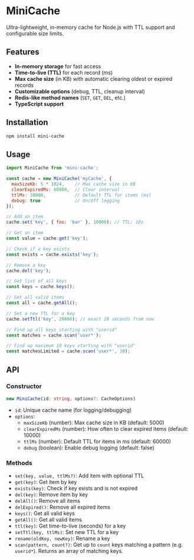 # MiniCache

Ultra-lightweight, in-memory cache for Node.js with TTL support and configurable size limits.

## Features

- **In-memory storage** for fast access
- **Time-to-live (TTL)** for each record (ms)
- **Max cache size** (in KB) with automatic clearing oldest or expired records
- **Customizable options** (debug, TTL, cleanup interval)
- **Redis-like method names** (`SET`, `GET`, `DEL`, etc.)
- **TypeScript support**

## Installation

```sh
npm install mini-cache
```

## Usage

```js
import MiniCache from 'mini-cache';

const cache = new MiniCache('myCache', {
  maxSizeKb: 5 * 1024,    // Max cache size in KB
  clearExpiredMs: 60000,  // Clear interval
  ttlMs: 30000,           // Default TTL for items (ms)
  debug: true             // On/Off logging
});

// Add an item
cache.set('key', { foo: 'bar' }, 10000); // TTL: 10s

// Get an item
const value = cache.get('key');

// Check if a key exists
const exists = cache.exists('key');

// Remove a key
cache.del('key');

// Get list of all keys
const keys = cache.keys();

// Get all valid items
const all = cache.getAll();

// Set a new TTL for a key
cache.setTtl('key', 20000); // exact 20 seconds from now

// Find up all keys starting with "userid"
const matches = cache.scan('user*');

// Find up maximum 10 keys starting with "userid"
const matchesLimited = cache.scan('user*', 10);
```

## API

### Constructor

```ts
new MiniCache(id: string, options?: CacheOptions)
```

- `id`: Unique cache name (for logging/debugging)
- `options`:
  - `maxSizeKb` (number): Max cache size in KB (default: 5000)
  - `clearExpiredMs` (number): How often to clear expired items (default: 10000)
  - `ttlMs` (number): Default TTL for items in ms (default: 60000)
  - `debug` (boolean): Enable debug logging (default: false)

### Methods

- `set(key, value, ttlMs?)`: Add item with optional TTL
- `get(key)`: Get item by key
- `exists(key)`: Check if key exists and is not expired
- `del(key)`: Remove item by key
- `delAll()`: Remove all items
- `delExpired()`: Remove all expired items
- `keys()`: Get all valid keys
- `getAll()`: Get all valid items
- `ttl(key)`: Get time-to-live (seconds) for a key
- `setTtl(key, ttlMs)`: Set new TTL for a key
- `rename(oldKey, newKey)`: Rename a key
- `scan(pattern, count?)`: Get up to `count` keys matching a pattern (e.g. `userid*`). Returns an array of matching keys.